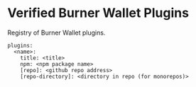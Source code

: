 # Verified Burner Wallet Plugins

Registry of Burner Wallet plugins.

```
plugins:
  <name>:
    title: <title>
    npm: <npm package name>
    [repo]: <github repo address>
    [repo-directory]: <directory in repo (for monorepos)>
```

